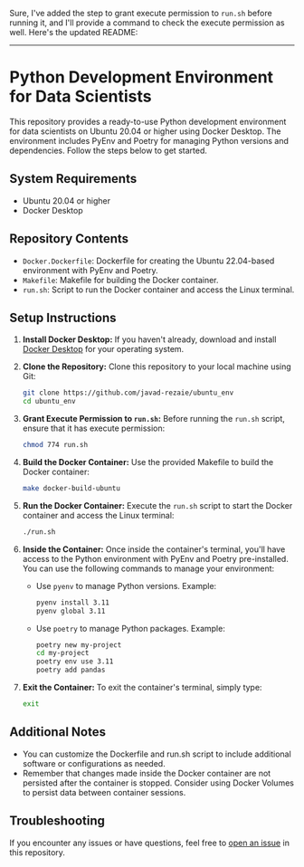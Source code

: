 Sure, I've added the step to grant execute permission to `run.sh` before running it, and I'll provide a command to check the execute permission as well. Here's the updated README:

---

# Python Development Environment for Data Scientists

This repository provides a ready-to-use Python development environment for data scientists on Ubuntu 20.04 or higher using Docker Desktop. The environment includes PyEnv and Poetry for managing Python versions and dependencies. Follow the steps below to get started.

## System Requirements

- Ubuntu 20.04 or higher
- Docker Desktop

## Repository Contents

- `Docker.Dockerfile`: Dockerfile for creating the Ubuntu 22.04-based environment with PyEnv and Poetry.
- `Makefile`: Makefile for building the Docker container.
- `run.sh`: Script to run the Docker container and access the Linux terminal.

## Setup Instructions

1. **Install Docker Desktop:**
   If you haven't already, download and install [Docker Desktop](https://www.docker.com/products/docker-desktop) for your operating system.

2. **Clone the Repository:**
   Clone this repository to your local machine using Git:
   ```bash
   git clone https://github.com/javad-rezaie/ubuntu_env
   cd ubuntu_env
   ```

3. **Grant Execute Permission to `run.sh`:**
   Before running the `run.sh` script, ensure that it has execute permission:
   ```bash
   chmod 774 run.sh
   ```

4. **Build the Docker Container:**
   Use the provided Makefile to build the Docker container:
   ```bash
   make docker-build-ubuntu
   ```

5. **Run the Docker Container:**
   Execute the `run.sh` script to start the Docker container and access the Linux terminal:
   ```bash
   ./run.sh
   ```

6. **Inside the Container:**
   Once inside the container's terminal, you'll have access to the Python environment with PyEnv and Poetry pre-installed. You can use the following commands to manage your environment:
   
   - Use `pyenv` to manage Python versions. Example:
     ```bash
     pyenv install 3.11
     pyenv global 3.11
     ```

   - Use `poetry` to manage Python packages. Example:
     ```bash
     poetry new my-project
     cd my-project
     poetry env use 3.11
     poetry add pandas
     ```

7. **Exit the Container:**
   To exit the container's terminal, simply type:
   ```bash
   exit
   ```

## Additional Notes

- You can customize the Dockerfile and run.sh script to include additional software or configurations as needed.
- Remember that changes made inside the Docker container are not persisted after the container is stopped. Consider using Docker Volumes to persist data between container sessions.

## Troubleshooting

If you encounter any issues or have questions, feel free to [open an issue](https://github.com/javad-rezaie/ubuntu_poetry_pyenv/issues) in this repository.
